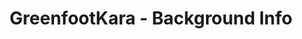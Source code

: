 ---
layout: redirect
title: "GreenfootKara - Background Info"
slug: greenfoot-kara-background
redirect: /library/greenfoot-kara/background/
published: true
---